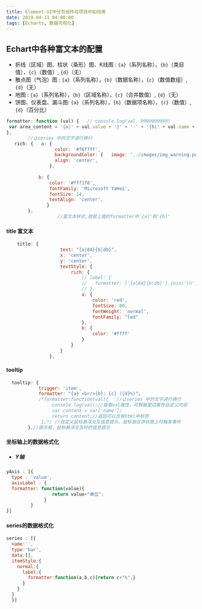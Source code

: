 ```yaml
---
title: Element-UI中分页组件在项目中如何用
date: 2019-04-11 04:00:00
tags: [Echarts, 数据可视化]
---
```


## Echart中各种富文本的配置

- 折线（区域）图、柱状（条形）图、K线图 : `{a}`（系列名称），`{b}`（类目值），`{c}`（数值）, `{d}`（无）
- 散点图（气泡）图 : `{a}`（系列名称），`{b}`（数据名称），`{c}`（数值数组）, `{d}`（无）
- 地图 : `{a}`（系列名称），`{b}`（区域名称），`{c}`（合并数值）, `{d}`（无）
- 饼图、仪表盘、漏斗图: `{a}`（系列名称），`{b}`（数据项名称），`{c}`（数值）, `{d}`（百分比）


```js
formatter: function (val) {   // console.log(val, 9999999999)   
 var area_content = '{a|' + val.value + '}' + '-' + '{b|' + val.name + '-' + '}';      return area_content.split("-").join('\n');
},
        //让series 中的文字进行换行
   rich: {   a: {   
                  color: '#f6f7ff',  
                  backgroundColor: {   image: '../images/img_warning.png' },                               padding:[10,6],   
                  align: 'center', 
                }, 
               
            b: {     
                color: '#fff1f8',     
                fontFamily: 'Microsoft YaHei',   
                fontSize: 14,   
                textAlign: 'center',   
               }
        },
                   //富文本样式,就是上面的formatter中'{a|'和'{b|'
```



#### title 富文本

```js
	title: {
					text: "{a|84}{b|db}",
					x: 'center',
					y: 'center',
					textStyle: {
						rich: {
							// label: {
							//   formatter: ['{a|84}{b|db}'].join('\n'),
							// },
							a: {
								color: 'red',
								fontSize: 80,
								fontWeight: 'normal',
								fontFamily: "led"
							},
							b: {
								color: '#ffff'
							}
						}
					}
				},
```

#### tooltip

```js
  tooltip: {
            trigger: 'item',
            formatter: "{a} <br/>{b}: {c} ({d}%)"，
            /*formatter:function(val){   //让series 中的文字进行换行
                 console.log(val);//查看val属性，可根据里边属性自定义内容
                 var content = var['name'];
                 return content;//返回可以含有html中标签
             },*/ //自定义鼠标悬浮交互信息提示，鼠标放在饼状图上时触发事件
        },//提示框，鼠标悬浮交互时的信息提示


```

#### 坐标轴上的数据格式化

- ##### Y轴

```js
yAxis : [{
  type : 'value',
  axisLabel : {
  formatter: function(value){
                 return value+"单位";
              }
         }
}]
```

#### series的数据格式化

```js
series : [{
  name:'',
  type:'bar',
  data:[],
  itemStyle:{
    normal:{
      label:{
        formatter:function(a,b,c){return c+"%";}
      }
    }
  }
  }]
```



